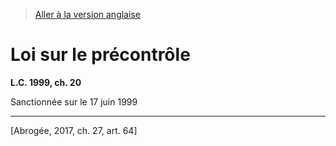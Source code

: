 > [Aller à la version anglaise](/en/Acts/Statutes%20of%20Canada/1999/c.%2020.md)

# Loi sur le précontrôle

**L.C. 1999, ch. 20**


Sanctionnée sur le 17 juin 1999

----------


[Abrogée, 2017, ch. 27, art. 64]

